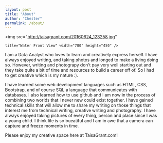 ```yaml
---
layout: post
title: "About"
author: "Chester"
permalink: /about/
---
```


<img src="http://taisagrant.com/20160624_123258.jpg"
      
	title="Water Front View" width="700" height="450" />

I am a Data Analyst who loves to learn and creatively express herself. I have always enjoyed writing, and taking photos and longed to make a living doing so. However, writing and photograpy don't pay very well starting out and they take quite a bit of time and resources to build a career off of. So I had to get creative which is my nature :). 

I have learned some web development languages such as HTML, CSS, Bootstrap, and of course SQL a language that communicates with databases.
I also learned how to use github and I am now in the process of combining two worlds that I never new could exist together. I have gained technical skills that will allow me to share my writing on those things that interest me from technical writing, creative writing and photography. I have always enjoyed taking pictures of every thing, person and place since I was a young child. I think life is so bueatiful and I am in awe that a camera can capture and freeze moments in time. 

Please enjoy my creative space here at TaisaGrant.com!

